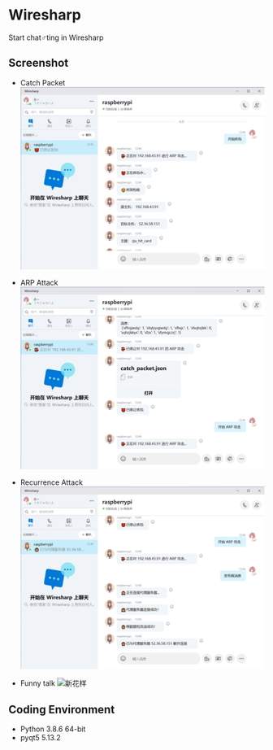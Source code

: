 # Wiresharp
Start chat♂ting in Wiresharp

## Screenshot
* Catch Packet
![抓包](Screenshot/抓包.png)

* ARP Attack
![ARP攻击](Screenshot/ARP攻击.png)

* Recurrence Attack
![重现攻击](Screenshot/发布消息.png)

* Funny talk
![新花样](Screenshot/新花样.gif)

## Coding Environment
* Python 3.8.6 64-bit
* pyqt5 5.13.2